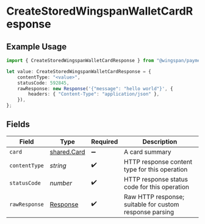 # CreateStoredWingspanWalletCardResponse

## Example Usage

```typescript
import { CreateStoredWingspanWalletCardResponse } from "@wingspan/payments/sdk/models/operations";

let value: CreateStoredWingspanWalletCardResponse = {
    contentType: "<value>",
    statusCode: 592845,
    rawResponse: new Response('{"message": "hello world"}', {
        headers: { "Content-Type": "application/json" },
    }),
};
```

## Fields

| Field                                                                 | Type                                                                  | Required                                                              | Description                                                           |
| --------------------------------------------------------------------- | --------------------------------------------------------------------- | --------------------------------------------------------------------- | --------------------------------------------------------------------- |
| `card`                                                                | [shared.Card](../../../sdk/models/shared/card.md)                     | :heavy_minus_sign:                                                    | A card summary                                                        |
| `contentType`                                                         | *string*                                                              | :heavy_check_mark:                                                    | HTTP response content type for this operation                         |
| `statusCode`                                                          | *number*                                                              | :heavy_check_mark:                                                    | HTTP response status code for this operation                          |
| `rawResponse`                                                         | [Response](https://developer.mozilla.org/en-US/docs/Web/API/Response) | :heavy_check_mark:                                                    | Raw HTTP response; suitable for custom response parsing               |